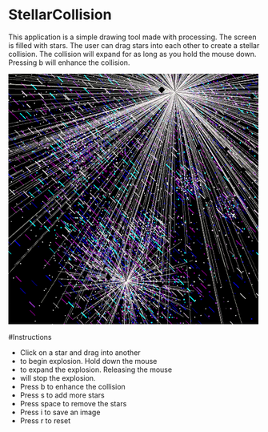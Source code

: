 # StellarCollision

This application is a simple drawing tool made with processing. The screen is filled with stars. 
The user can drag stars into each other to create a stellar collision. The collision will expand for as long
as you hold the mouse down. Pressing b will enhance the collision.

![StellarCollisionTom](StellarCollisionTom.png)

#Instructions

* Click on a star and drag into another
* to begin explosion. Hold down the mouse 
* to expand the explosion. Releasing the mouse
* will stop the explosion.
* Press b to enhance the collision
* Press s to add more stars
* Press space to remove the stars
* Press i to save an image
* Press r to reset
